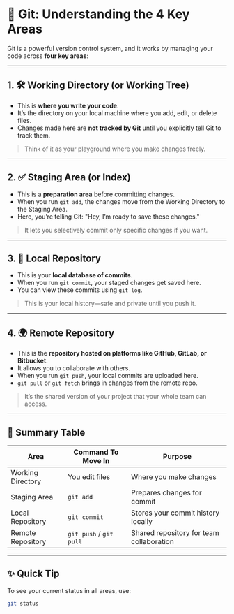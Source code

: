 # 📘 Git: Understanding the 4 Key Areas

Git is a powerful version control system, and it works by managing your code across **four key areas**:

---

## 1. 🛠️ Working Directory (or Working Tree)

- This is **where you write your code**.
- It’s the directory on your local machine where you add, edit, or delete files.
- Changes made here are **not tracked by Git** until you explicitly tell Git to track them.

> Think of it as your playground where you make changes freely.

---

## 2. ✅ Staging Area (or Index)

- This is a **preparation area** before committing changes.
- When you run `git add`, the changes move from the Working Directory to the Staging Area.
- Here, you’re telling Git: "Hey, I’m ready to save these changes."

> It lets you selectively commit only specific changes if you want.

---

## 3. 💾 Local Repository

- This is your **local database of commits**.
- When you run `git commit`, your staged changes get saved here.
- You can view these commits using `git log`.

> This is your local history—safe and private until you push it.

---

## 4. 🌍 Remote Repository

- This is the **repository hosted on platforms like GitHub, GitLab, or Bitbucket**.
- It allows you to collaborate with others.
- When you run `git push`, your local commits are uploaded here.
- `git pull` or `git fetch` brings in changes from the remote repo.

> It’s the shared version of your project that your whole team can access.

---

## 🔁 Summary Table

| Area               | Command To Move In     | Purpose                                 |
|--------------------|------------------------|------------------------------------------|
| Working Directory  | You edit files         | Where you make changes                  |
| Staging Area       | `git add`              | Prepares changes for commit             |
| Local Repository   | `git commit`           | Stores your commit history locally      |
| Remote Repository  | `git push` / `git pull`| Shared repository for team collaboration|

---

## ✨ Quick Tip

To see your current status in all areas, use:

```bash
git status
